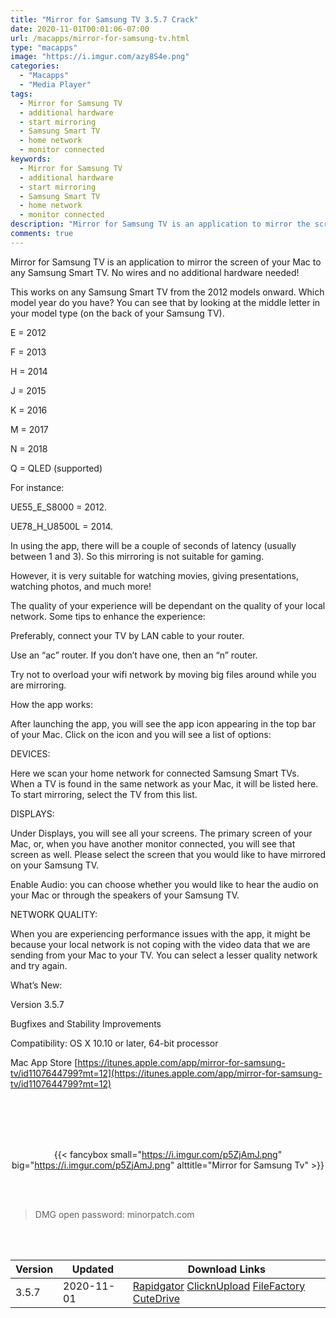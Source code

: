 ```yaml
---
title: "Mirror for Samsung TV 3.5.7 Crack"
date: 2020-11-01T00:01:06-07:00
url: /macapps/mirror-for-samsung-tv.html
type: "macapps"
image: "https://i.imgur.com/azy8S4e.png"
categories:
  - "Macapps"
  - "Media Player"
tags:
  - Mirror for Samsung TV
  - additional hardware
  - start mirroring
  - Samsung Smart TV
  - home network
  - monitor connected
keywords:
  - Mirror for Samsung TV
  - additional hardware
  - start mirroring
  - Samsung Smart TV
  - home network
  - monitor connected
description: "Mirror for Samsung TV is an application to mirror the screen of your Mac to any Samsung Smart TV. No wires and no additional hardware needed"
comments: true
---
```


Mirror for Samsung TV is an application to mirror the screen of your Mac to any Samsung Smart TV. No wires and no additional hardware needed!

This works on any Samsung Smart TV from the 2012 models onward. Which model year do you have? You can see that by looking at the middle letter in your model type (on the back of your Samsung TV).

E = 2012

F = 2013

H = 2014

J = 2015

K = 2016

M = 2017

N = 2018

Q = QLED (supported)

For instance:

UE55_E_S8000 = 2012.

UE78_H_U8500L = 2014.

In using the app, there will be a couple of seconds of latency (usually between 1 and 3). So this mirroring is not suitable for gaming.

However, it is very suitable for watching movies, giving presentations, watching photos, and much more!

The quality of your experience will be dependant on the quality of your local network. Some tips to enhance the experience:

Preferably, connect your TV by LAN cable to your router.

Use an “ac” router. If you don’t have one, then an “n” router.

Try not to overload your wifi network by moving big files around while you are mirroring.

How the app works:

After launching the app, you will see the app icon appearing in the top bar of your Mac. Click on the icon and you will see a list of options:

DEVICES:

Here we scan your home network for connected Samsung Smart TVs. When a TV is found in the same network as your Mac, it will be listed here. To start mirroring, select the TV from this list.

DISPLAYS:

Under Displays, you will see all your screens. The primary screen of your Mac, or, when you have another monitor connected, you will see that screen as well. Please select the screen that you would like to have mirrored on your Samsung TV.

Enable Audio: you can choose whether you would like to hear the audio on your Mac or through the speakers of your Samsung TV.

NETWORK QUALITY:

When you are experiencing performance issues with the app, it might be because your local network is not coping with the video data that we are sending from your Mac to your TV. You can select a lesser quality network and try again.

What’s New:

Version 3.5.7

Bugfixes and Stability Improvements

Compatibility: OS X 10.10 or later, 64-bit processor

Mac App Store [https://itunes.apple.com/app/mirror-for-samsung-tv/id1107644799?mt=12](https://itunes.apple.com/app/mirror-for-samsung-tv/id1107644799?mt=12)

<br/>
<br/>
<script async src="https://pagead2.googlesyndication.com/pagead/js/adsbygoogle.js"></script>
<ins class="adsbygoogle"
     style="display:block; text-align:center;"
     data-ad-layout="in-article"
     data-ad-format="fluid"
     data-ad-client="ca-pub-8746275014476192"
     data-ad-slot="5144997159"></ins>
<script>
     (adsbygoogle = window.adsbygoogle || []).push({});
</script>
<br/>
<br/>


<center>

{{< fancybox small="https://i.imgur.com/p5ZjAmJ.png" big="https://i.imgur.com/p5ZjAmJ.png" alttitle="Mirror for Samsung Tv" >}}

</center>

<br/>
<br/>


> DMG open password: minorpatch.com

<br/>

<br/>
<div id="history_version" class="history_version">

| Version | Updated | Download Links |
| ---- | ---- | ---- |
| 3.5.7 | 2020-11-01 | [Rapidgator](https://ouo.io/SyZeMB)   [ClicknUpload](https://ouo.io/g2359)   [FileFactory](https://ouo.io/msdHNG)   [CuteDrive](https://ouo.io/FgusRm) |

</div>

